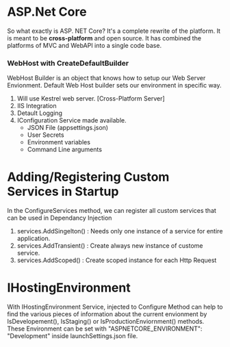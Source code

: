 # ASP.Net Core
So what exactly is ASP. NET Core? It's a complete rewrite of the platform. It is meant to be **cross-platform** and open source. It has combined the platforms of MVC and WebAPI into a single code base. 

### WebHost with CreateDefaultBuilder

WebHost Builder is an object that knows how to setup our Web Server Envionment. Default Web Host builder sets our environment in specific way.
1. Will use Kestrel web server. [Cross-Platform Server]
2. IIS Integration
3. Detault Logging
4. IConfiguration Service made available.
   - JSON File (appsettings.json)
   - User Secrets
   - Environment variables
   - Command Line arguments

# Adding/Registering Custom Services in Startup 
In the ConfigureServices method, we can register all custom services that can be used in Dependancy Injection
1. services.AddSingelton() : Needs only one instance of a service for entire application.
2. services.AddTransient() : Create always new instance of custome service.
3. services.AddScoped() : Create scoped instance for each Http Request

# IHostingEnvironment
With IHostingEnvironment Service, injected to Configure Method can help to find the various pieces of information about the current envionment by IsDevelopement(), IsStaging() or IsProductionEnviornment() methods. These Environment can be set with "ASPNETCORE_ENVIRONMENT": "Development" inside launchSettings.json file.
